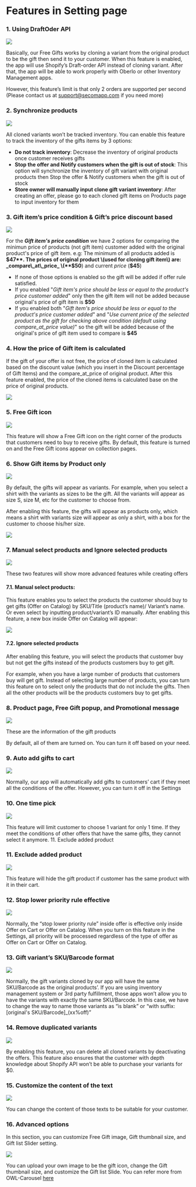 # Features in Setting page

### 1. Using DraftOder API

![](../.gitbook/assets/image%20%2814%29.png)

Basically, our Free Gifts works by cloning a variant from the original product to be the gift then send it to your customer. When this feature is enabled, the app will use Shopify’s Draft-order API instead of cloning variant. After that, the app will be able to work properly with Oberlo or other Inventory Management apps. 

However, this feature’s limit is that only 2 orders are supported per second \(Please contact us at support@secomapp.com if you need more\) 

### 2. Synchronize products

![](../.gitbook/assets/image%20%2816%29.png)

All cloned variants won’t be tracked inventory. You can enable this feature to track the inventory of the gifts items by 3 options: 

* **Do not track inventory**: Decrease the inventory of original products once customer receives gifts
* **Stop the offer and Notify customers when the gift is out of stock**: This option will synchronize the inventory of gift variant with original products then Stop the offer & Notify customers when the gift is out of stock
* **Store owner will manually input clone gift variant inventory**: After creating an offer, please go to each cloned gift items on Products page to input inventory for them

### 3. Gift item’s price condition & Gift’s price discount based

![](../.gitbook/assets/image%20%2817%29.png)

For the _**Gift item's price condition**_ we have 2 options for comparing the minimun price of products \(not gift item\) customer added with the original product's price of gift item. e.g: The minimum of all products added is **$47**. The prices of original product \(used for cloning gift item\) are: _compare\_at\_price_ \(**$50**\) and current _price_ \(**$45**\)

* If none of those options is enabled so the gift will be added if offer rule satisfied.
* If you enabled "_Gift item's price should be less or equal to the product's price customer added_" only then the gift item will not be added because original's price of gift item is **$50**
* If you enabled both "_Gift item's price should be less or equal to the product's price customer added_" and "_Use current price of the selected product as the gift for checking above condition \(default using compare\_at\_price value\)_" so the gift will be added because of the original's price of gift item used to compare is **$45**

### 4. How the price of Gift item is calculated

If the gift of your offer is not free, the price of cloned item is calculated based on the discount value \(which you insert in the Discount percentage of Gift Items\) and the compare\_at\_price of original product. After this feature enabled, the price of the cloned items is calculated base on the price of original products. 

![](../.gitbook/assets/image%20%2815%29.png)

### 5. Free Gift icon

![](../.gitbook/assets/image%20%2833%29.png)

This feature will show a Free Gift icon on the right corner of the products that customers need to buy to receive gifts. By default, this feature is turned on and the Free Gift icons appear on collection pages.  

### 6. Show Gift items by Product only

![](../.gitbook/assets/image%20%2826%29.png)

By default, the gifts will appear as variants. For example, when you select a shirt with the variants as sizes to be the gift. All the variants will appear as size S, size M, etc for the customer to choose from. 

After enabling this feature, the gifts will appear as products only, which means a shirt with variants size will appear as only a shirt, with a box for the customer to choose his/her size. 

![](../.gitbook/assets/image%20%2840%29.png)

### 7. Manual select products and Ignore selected products

![](../.gitbook/assets/image%20%2820%29.png)

These two features will show more advanced features while creating offers

#### 7.1. Manual select products:

This feature enables you to select the products the customer should buy to get gifts \(Offer on Catalog\) by SKU/Title \(product’s name\)/ Variant’s name. Or even select by inputting product/variant’s ID manually. After enabling this feature, a new box inside Offer on Catalog will appear: 

![](../.gitbook/assets/image%20%2836%29.png)

#### 7.2. Ignore selected products

After enabling this feature, you will select the products that customer buy but not get the gifts instead of the products customers buy to get gift. 

For example, when you have a large number of products that customers buy will get gift. Instead of selecting large number of products, you can turn this feature on to select only the products that do not include the gifts. Then all the other products will be the products customers buy to get gifts. 

### 8. Product page, Free Gift popup, and Promotional message

![](../.gitbook/assets/product-page.png)

These are the information of the gift products  
By default, all of them are turned on. You can turn it off based on your need. 

### 9. Auto add gifts to cart

![](../.gitbook/assets/image%20%2831%29.png)

Normally, our app will automatically add gifts to customers’ cart if they meet all the conditions of the offer. However, you can turn it off in the Settings 

### 10. One time pick

![](../.gitbook/assets/image%20%2828%29.png)

This feature will limit customer to choose 1 variant for only 1 time. If they meet the conditions of other offers that have the same gifts, they cannot select it anymore. 11. Exclude added product

### 11. Exclude added product

![](../.gitbook/assets/image%20%2819%29.png)

This feature will hide the gift product if customer has the same product with it in their cart. 

### 12. Stop lower priority rule effective

![](../.gitbook/assets/image%20%2821%29.png)

Normally, the “stop lower priority rule” inside offer is effective only inside Offer on Cart or Offer on Catalog. When you turn on this feature in the Settings, all priority will be processed regardless of the type of offer as Offer on Cart or Offer on Catalog. 

### 13. Gift variant’s SKU/Barcode format

![](../.gitbook/assets/image%20%2822%29.png)

Normally, the gift variants cloned by our app will have the same SKU/Barcode as the original products’. If you are using inventory management system or 3rd party fulfillment, those apps won’t allow you to have the variants with exactly the same SKU/Barcode. In this case, we have to change the way to name those variants as “is blank” or “with suffix: \[original's SKU/Barcode\]\_\(xx%off\)” 

### 14. Remove duplicated variants

![](../.gitbook/assets/image%20%2837%29.png)

By enabling this feature, you can delete all cloned variants by deactivating the offers. This feature also ensures that the customer with depth knowledge about Shopify API won’t be able to purchase your variants for $0. 

### 15.  Customize the content of the text

![](../.gitbook/assets/image%20%2838%29.png)

You can change the content of those texts to be suitable for your customer. 

### 16. Advanced options

In this section, you can customize Free Gift image, Gift thumbnail size, and Gift list Slider setting. 

![](../.gitbook/assets/image%20%2827%29.png)

You can upload your own image to be the gift icon, change the Gift thumbnail size, and customize the Gift list Slide. You can refer more from OWL-Carousel [here](http://www.landmarkmlp.com/js-plugin/owl.carousel/)



